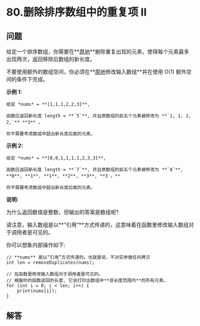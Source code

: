 # 80.删除排序数组中的重复项 II

## 问题

给定一个排序数组，你需要在**[原地](http://baike.baidu.com/item/%E5%8E%9F%E5%9C%B0%E7%AE%97%E6%B3%95)**删除重复出现的元素，使得每个元素最多出现两次，返回移除后数组的新长度。

不要使用额外的数组空间，你必须在**[原地](https://baike.baidu.com/item/%E5%8E%9F%E5%9C%B0%E7%AE%97%E6%B3%95)修改输入数组**并在使用 O(1) 额外空间的条件下完成。

**示例 1:**

```
给定 *nums* = **[1,1,1,2,2,3]**,

函数应返回新长度 length = **`5`**, 并且原数组的前五个元素被修改为 **`1, 1, 2, 2,`** **3** 。

你不需要考虑数组中超出新长度后面的元素。
```

**示例 2:**

```
给定 *nums* = **[0,0,1,1,1,1,2,3,3]**,

函数应返回新长度 length = **`7`**, 并且原数组的前五个元素被修改为 **`0`**, **0**, **1**, **1**, **2**, **3**, **3 。**

你不需要考虑数组中超出新长度后面的元素。

```

**说明:**

为什么返回数值是整数，但输出的答案是数组呢?

请注意，输入数组是以**“引用”**方式传递的，这意味着在函数里修改输入数组对于调用者是可见的。

你可以想象内部操作如下:

```
// **nums** 是以“引用”方式传递的。也就是说，不对实参做任何拷贝
int len = removeDuplicates(nums);

// 在函数里修改输入数组对于调用者是可见的。
// 根据你的函数返回的长度, 它会打印出数组中**该长度范围内**的所有元素。
for (int i = 0; i < len; i++) {
    print(nums[i]);
}
```



## 解答

